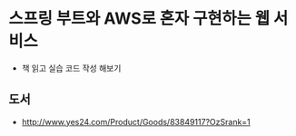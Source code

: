 # 스프링 부트와 AWS로 혼자 구현하는 웹 서비스
* 책 읽고 실습 코드 작성 해보기

## 도서
* http://www.yes24.com/Product/Goods/83849117?OzSrank=1
